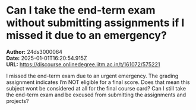 # Can I take the end-term exam without submitting assignments if I missed it due to an emergency?

**Author:** 24ds3000064  
**Date:** 2025-01-01T16:20:54.915Z  
**URL:** https://discourse.onlinedegree.iitm.ac.in/t/161072/575221

I missed the end-term exam due to an urgent emergency.
The grading assignment indicates I’m NOT eligible for a final score. Does that mean this subject wont be considered at all for the final course card?
Can I still take the end-term exam and be excused from submitting the assignments and projects?
